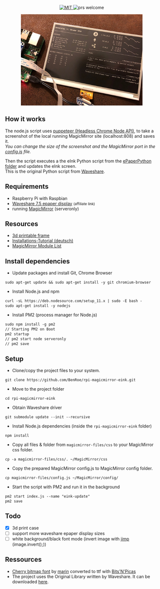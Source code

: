 
<p align="center">
  <a href="/LICENSE">
    <img src="https://img.shields.io/github/license/BenRoe/rpi-magicmirror-eink.svg" alt="MIT">
  </a>
  <img src="https://img.shields.io/badge/PRs-welcome-brightgreen.svg" alt="prs welcome">
</p>
<p align="center">
<img style="max-height:300px" src="cover.jpg">
</p>

## How it works
The node.js script uses [puppeteer (Headless Chrome Node API)](https://github.com/GoogleChrome/puppeteer),
to take a screenshot of the local running MagicMirror site (localhost:808) and saves it.  
*You can change the size of the screenshot and the MagicMirror port in the
 [config.js](https://github.com/BenRoe/rpi-magicmirror-eink/blob/master/config.js) file.*  

Then the script executes a the eInk Python script from the
 [ePaperPython folder](https://github.com/BenRoe/rpi-magicmirror-eink/tree/master/ePaperPython)
 and updates the eInk screen.  
This is the original Python script from [Waveshare](https://www.waveshare.com/wiki/7.5inch_e-Paper_HAT).


## Requirements
- Raspberry Pi with Raspbian
- [Waveshare 7.5 epaper display](http://s.click.aliexpress.com/e/cs4zJho4) <small>(affiliate link)</small>
- running [MagicMirror](https://github.com/MichMich/MagicMirror#server-only) (serveronly)

## Resources
- [3d printable frame](https://www.thingiverse.com/thing:3382910)
- [Installations-Tutorial (deutsch)](https://maker-tutorials.com/7-5-eink-epaper-bilderrahmen-magicmirror-display-raspberry-pi-zero-w/)
- [MagicMirror Module List](https://github.com/MichMich/MagicMirror/wiki/3rd-Party-Modules)

## Install dependencies

- Update packages and install Git, Chrome Browser
```shell
sudo apt-get update && sudo apt-get install -y git chromium-browser
```
- Install Node.js and npm
```shell
curl -sL https://deb.nodesource.com/setup_11.x | sudo -E bash -
sudo apt-get install -y nodejs
```
- Install PM2 (process manager for Node.js)
```shell
sudo npm install -g pm2
// Starting PM2 on Boot
pm2 startup
// pm2 start node serveronly
// pm2 save
```

## Setup
- Clone/copy the project files to your system.
```shell
git clone https://github.com/BenRoe/rpi-magicmirror-eink.git
```

- Move to the project folder
```shell
cd rpi-magicmirror-eink
```

- Obtain Waveshare driver
```shell
git submodule update --init --recursive
```

- Install Node.js dependencies (inside the `rpi-magicmirror-eink` folder)
```shell
npm install
```

- Copy all files & folder from `magicmirror-files/css` to your MagicMirror css folder.
```shell
cp -a magicmirror-files/css/. ~/MagicMirror/css
```

- Copy the prepared MagicMirror config.js to MagicMirror config folder.
```shell
cp magicmirror-files/config.js ~/MagicMirror/config/
```

- Start the script with PM2 and run it in the background
```shell
pm2 start index.js --name "eink-update"
pm2 save
```

## Todo
- [X] 3d print case
- [ ] support more waveshare epaper display sizes
- [ ] white background/black font mode (invert image with [jimp](https://github.com/oliver-moran/jimp) (image.invert();))

## Ressources
- [Cherry bitmap font](https://github.com/turquoise-hexagon/cherry) by [marin](https://github.com/turquoise-hexagon) converted to ttf with [Bits'N'Picas](https://github.com/kreativekorp/bitsnpicas)
- The project uses the Original Library written by Waveshare. It can be downloaded [here](https://www.waveshare.com/wiki/Main_Page#OLEDs_.2F_LCDs).

